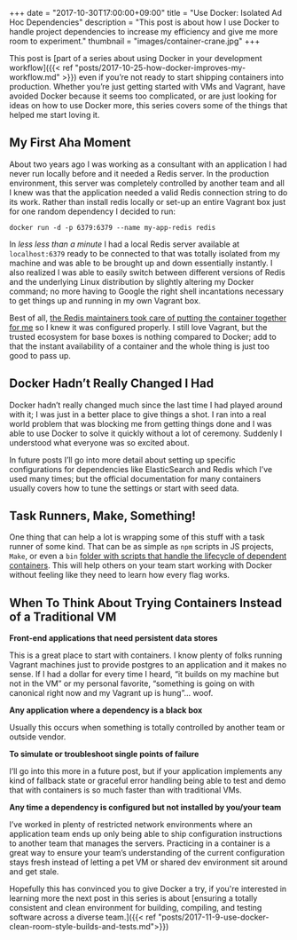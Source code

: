 +++
date = "2017-10-30T17:00:00+09:00"
title = "Use Docker: Isolated Ad Hoc Dependencies"
description = "This post is about how I use Docker to handle project dependencies to increase my efficiency and give me more room to experiment."
thumbnail = "images/container-crane.jpg"
+++

This post is [part of a series about using Docker in your development workflow]({{< ref "posts/2017-10-25-how-docker-improves-my-workflow.md" >}}) even if you’re not ready to start shipping containers into production. Whether you’re just getting started with VMs and Vagrant, have avoided Docker because it seems too complicated, or are just looking for ideas on how to use Docker more, this series covers some of the things that helped me start loving it.

## My First Aha Moment
About two years ago I was working as a consultant with an application I had never run locally before and it needed a 
Redis server. In the production environment, this server was completely controlled by another team and all I knew was 
that the application needed a valid Redis connection string to do its work. Rather than install redis locally or set-up 
an entire Vagrant box just for one random dependency I decided to run:

```
docker run -d -p 6379:6379 --name my-app-redis redis
```
In *less less than a minute* I had a local Redis server available at `localhost:6379` ready to be connected to that was 
totally isolated from my machine and was able to be brought up and down essentially instantly. I also realized I was able 
to easily switch between different versions of Redis and the underlying Linux distribution by slightly altering my Docker 
command; no more having to Google the right shell incantations necessary to get things up and running in my own Vagrant 
box. 

Best of all, [the Redis maintainers took care of putting the container together for me](https://hub.docker.com/_/redis/) so I knew it was configured 
properly. I still love Vagrant, but the trusted ecosystem for base boxes is nothing compared to Docker; add to that the 
instant availability of a container and the whole thing is just too good to pass up.

## Docker Hadn’t Really Changed I Had
Docker hadn’t really changed much since the last time I had played around with it; I was just in a better place to give 
things a shot. I ran into a real world problem that was blocking me from getting things done and I was able to use Docker 
to solve it quickly without a lot of ceremony. Suddenly I understood what everyone was so excited about. 

In future posts I’ll go into more detail about setting up specific configurations for dependencies like ElasticSearch and 
Redis which I’ve used many times; but the official documentation for many containers usually covers how to tune the 
settings or start with seed data.

## Task Runners, Make, Something!
One thing that can help a lot is wrapping some of this stuff with a task runner of some kind. That can be as simple as 
`npm` scripts in JS projects, `Make`, or even a `bin` [folder with scripts that handle the lifecycle of dependent containers](https://github.com/MattSurabian/mass-keno-tracker-api/tree/master/tasks). 
This will help others on your team start working with Docker without feeling like they need to learn how every flag works.

## When To Think About Trying Containers Instead of a Traditional VM

**Front-end applications that need persistent data stores**
 
This is a great place to start with containers. I know plenty of folks running Vagrant machines just to provide postgres to an application and it makes no sense. If I had a dollar for every time I heard, “it builds on my machine but not in the VM” or my personal favorite, “something is going on with canonical right now and my Vagrant up is hung”... woof.

**Any application where a dependency is a black box**
 
Usually this occurs when something is totally controlled by another team or outside vendor.

**To simulate or troubleshoot single points of failure**

I’ll go into this more in a future post, but if your application implements any kind of fallback state or graceful error handling being able to test and demo that with containers is so much faster than with traditional VMs.

**Any time a dependency is configured but not installed by you/your team**

I’ve worked in plenty of restricted network environments where an application team ends up only being able to ship configuration instructions to another team that manages the servers. Practicing in a container is a great way to ensure your team’s understanding of the current configuration stays fresh instead of letting a pet VM or shared dev environment sit around and get stale.

Hopefully this has convinced you to give Docker a try, if you're interested in learning more the next post in this series is 
about [ensuring a totally consistent and clean environment for building, compiling, and testing software across a diverse team.]({{< ref "posts/2017-11-9-use-docker-clean-room-style-builds-and-tests.md">}})
